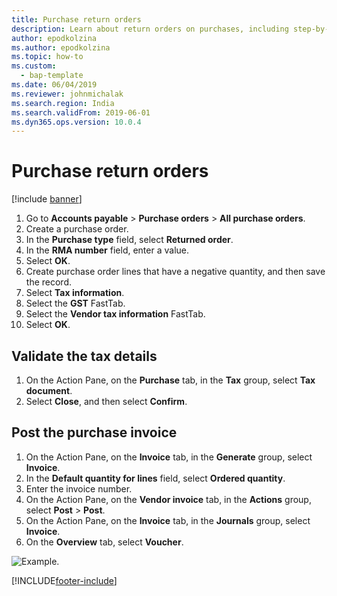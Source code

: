 ```yaml
---
title: Purchase return orders
description: Learn about return orders on purchases, including step-by-step processes for validating tax details and posting purchase invoices.
author: epodkolzina
ms.author: epodkolzina
ms.topic: how-to
ms.custom: 
  - bap-template
ms.date: 06/04/2019
ms.reviewer: johnmichalak
ms.search.region: India
ms.search.validFrom: 2019-06-01
ms.dyn365.ops.version: 10.0.4
---
```


# Purchase return orders

[!include [banner](../../includes/banner.md)]

1. Go to **Accounts payable** \> **Purchase orders** \> **All purchase orders**.
2. Create a purchase order.
3. In the **Purchase type** field, select **Returned order**.
4. In the **RMA number** field, enter a value.
5. Select **OK**.
4. Create purchase order lines that have a negative quantity, and then save the record.
5. Select **Tax information**.
6. Select the **GST** FastTab.
7. Select the **Vendor tax information** FastTab.
8. Select **OK**.

## Validate the tax details

1. On the Action Pane, on the **Purchase** tab, in the **Tax** group, select **Tax document**.
2. Select **Close**, and then select **Confirm**.

## Post the purchase invoice

1. On the Action Pane, on the **Invoice** tab, in the **Generate** group, select **Invoice**.
2. In the **Default quantity for lines** field, select **Ordered quantity**.
3. Enter the invoice number.
4. On the Action Pane, on the **Vendor invoice** tab, in the **Actions** group, select **Post** \> **Post**.
5. On the Action Pane, on the **Invoice** tab, in the **Journals** group, select **Invoice**. 
6. On the **Overview** tab, select **Voucher**.

![Example.](../media/Annotation-2019-05-16-113209.png)


[!INCLUDE[footer-include](../../../includes/footer-banner.md)]
